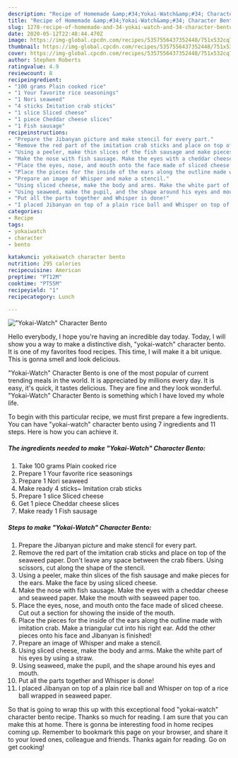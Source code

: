 ```yaml
---
description: "Recipe of Homemade &amp;#34;Yokai-Watch&amp;#34; Character Bento"
title: "Recipe of Homemade &amp;#34;Yokai-Watch&amp;#34; Character Bento"
slug: 1278-recipe-of-homemade-and-34-yokai-watch-and-34-character-bento
date: 2020-05-12T22:48:44.470Z
image: https://img-global.cpcdn.com/recipes/5357556437352448/751x532cq70/yokai-watch-character-bento-recipe-main-photo.jpg
thumbnail: https://img-global.cpcdn.com/recipes/5357556437352448/751x532cq70/yokai-watch-character-bento-recipe-main-photo.jpg
cover: https://img-global.cpcdn.com/recipes/5357556437352448/751x532cq70/yokai-watch-character-bento-recipe-main-photo.jpg
author: Stephen Roberts
ratingvalue: 4.9
reviewcount: 8
recipeingredient:
- "100 grams Plain cooked rice"
- "1 Your favorite rice seasonings"
- "1 Nori seaweed"
- "4 sticks Imitation crab sticks"
- "1 slice Sliced cheese"
- "1 piece Cheddar cheese slices"
- "1 Fish sausage"
recipeinstructions:
- "Prepare the Jibanyan picture and make stencil for every part."
- "Remove the red part of the imitation crab sticks and place on top of the seaweed paper. Don&#39;t leave any space between the crab fibers. Using scissors, cut along the shape of the stencil."
- "Using a peeler, make thin slices of the fish sausage and make pieces for the ears. Make the face by using sliced cheese."
- "Make the nose with fish sausage. Make the eyes with a cheddar cheese and seaweed paper. Make the mouth with seaweed paper too."
- "Place the eyes, nose, and mouth onto the face made of sliced cheese. Cut out a section for showing the inside of the mouth."
- "Place the pieces for the inside of the ears along the outline made with imitation crab. Make a triangular cut into his right ear. Add the other pieces onto his face and Jibanyan is finished!"
- "Prepare an image of Whisper and make a stencil."
- "Using sliced cheese, make the body and arms. Make the white part of his eyes by using a straw."
- "Using seaweed, make the pupil, and the shape around his eyes and mouth."
- "Put all the parts together and Whisper is done!"
- "I placed Jibanyan on top of a plain rice ball and Whisper on top of a rice ball wrapped in seaweed paper."
categories:
- Recipe
tags:
- yokaiwatch
- character
- bento

katakunci: yokaiwatch character bento 
nutrition: 295 calories
recipecuisine: American
preptime: "PT12M"
cooktime: "PT55M"
recipeyield: "1"
recipecategory: Lunch

---
```



![&#34;Yokai-Watch&#34; Character Bento](https://img-global.cpcdn.com/recipes/5357556437352448/751x532cq70/yokai-watch-character-bento-recipe-main-photo.jpg)

Hello everybody, I hope you're having an incredible day today. Today, I will show you a way to make a distinctive dish, &#34;yokai-watch&#34; character bento. It is one of my favorites food recipes. This time, I will make it a bit unique. This is gonna smell and look delicious.



&#34;Yokai-Watch&#34; Character Bento is one of the most popular of current trending meals in the world. It is appreciated by millions every day. It is easy, it's quick, it tastes delicious. They are fine and they look wonderful. &#34;Yokai-Watch&#34; Character Bento is something which I have loved my whole life.


To begin with this particular recipe, we must first prepare a few ingredients. You can have &#34;yokai-watch&#34; character bento using 7 ingredients and 11 steps. Here is how you can achieve it.

<!--inarticleads1-->

##### The ingredients needed to make &#34;Yokai-Watch&#34; Character Bento:

1. Take 100 grams Plain cooked rice
1. Prepare 1 Your favorite rice seasonings
1. Prepare 1 Nori seaweed
1. Make ready 4 sticks~ Imitation crab sticks
1. Prepare 1 slice Sliced cheese
1. Get 1 piece Cheddar cheese slices
1. Make ready 1 Fish sausage




<!--inarticleads2-->

##### Steps to make &#34;Yokai-Watch&#34; Character Bento:

1. Prepare the Jibanyan picture and make stencil for every part.
1. Remove the red part of the imitation crab sticks and place on top of the seaweed paper. Don&#39;t leave any space between the crab fibers. Using scissors, cut along the shape of the stencil.
1. Using a peeler, make thin slices of the fish sausage and make pieces for the ears. Make the face by using sliced cheese.
1. Make the nose with fish sausage. Make the eyes with a cheddar cheese and seaweed paper. Make the mouth with seaweed paper too.
1. Place the eyes, nose, and mouth onto the face made of sliced cheese. Cut out a section for showing the inside of the mouth.
1. Place the pieces for the inside of the ears along the outline made with imitation crab. Make a triangular cut into his right ear. Add the other pieces onto his face and Jibanyan is finished!
1. Prepare an image of Whisper and make a stencil.
1. Using sliced cheese, make the body and arms. Make the white part of his eyes by using a straw.
1. Using seaweed, make the pupil, and the shape around his eyes and mouth.
1. Put all the parts together and Whisper is done!
1. I placed Jibanyan on top of a plain rice ball and Whisper on top of a rice ball wrapped in seaweed paper.




So that is going to wrap this up with this exceptional food &#34;yokai-watch&#34; character bento recipe. Thanks so much for reading. I am sure that you can make this at home. There is gonna be interesting food in home recipes coming up. Remember to bookmark this page on your browser, and share it to your loved ones, colleague and friends. Thanks again for reading. Go on get cooking!
